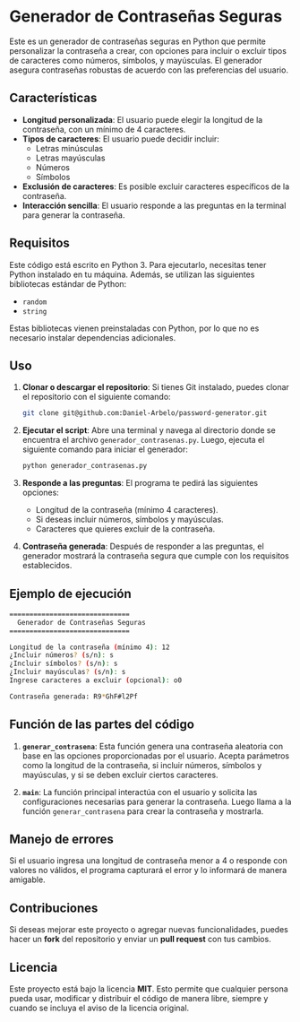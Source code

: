 # Generador de Contraseñas Seguras

Este es un generador de contraseñas seguras en Python que permite personalizar la contraseña a crear, con opciones para incluir o excluir tipos de caracteres como números, símbolos, y mayúsculas. El generador asegura contraseñas robustas de acuerdo con las preferencias del usuario.

## Características

- **Longitud personalizada**: El usuario puede elegir la longitud de la contraseña, con un mínimo de 4 caracteres.
- **Tipos de caracteres**: El usuario puede decidir incluir:
  - Letras minúsculas
  - Letras mayúsculas
  - Números
  - Símbolos
- **Exclusión de caracteres**: Es posible excluir caracteres específicos de la contraseña.
- **Interacción sencilla**: El usuario responde a las preguntas en la terminal para generar la contraseña.

## Requisitos

Este código está escrito en Python 3. Para ejecutarlo, necesitas tener Python instalado en tu máquina. Además, se utilizan las siguientes bibliotecas estándar de Python:

- `random`
- `string`

Estas bibliotecas vienen preinstaladas con Python, por lo que no es necesario instalar dependencias adicionales.

## Uso

1. **Clonar o descargar el repositorio**:
   Si tienes Git instalado, puedes clonar el repositorio con el siguiente comando:
   
   ```bash
   git clone git@github.com:Daniel-Arbelo/password-generator.git

2. **Ejecutar el script**:
   Abre una terminal y navega al directorio donde se encuentra el archivo `generador_contrasenas.py`. Luego, ejecuta el siguiente comando para iniciar el generador:

   ```bash
   python generador_contrasenas.py

3. **Responde a las preguntas**:
   El programa te pedirá las siguientes opciones:
   - Longitud de la contraseña (mínimo 4 caracteres).
   - Si deseas incluir números, símbolos y mayúsculas.
   - Caracteres que quieres excluir de la contraseña.

4. **Contraseña generada**:
   Después de responder a las preguntas, el generador mostrará la contraseña segura que cumple con los requisitos establecidos.

## Ejemplo de ejecución

```bash
==============================
  Generador de Contraseñas Seguras
==============================

Longitud de la contraseña (mínimo 4): 12
¿Incluir números? (s/n): s
¿Incluir símbolos? (s/n): s
¿Incluir mayúsculas? (s/n): s
Ingrese caracteres a excluir (opcional): o0

Contraseña generada: R9*GhF#l2Pf
```
## Función de las partes del código

1. **`generar_contrasena`**:
   Esta función genera una contraseña aleatoria con base en las opciones proporcionadas por el usuario. Acepta parámetros como la longitud de la contraseña, si incluir números, símbolos y mayúsculas, y si se deben excluir ciertos caracteres.

2. **`main`**:
   La función principal interactúa con el usuario y solicita las configuraciones necesarias para generar la contraseña. Luego llama a la función `generar_contrasena` para crear la contraseña y mostrarla.

## Manejo de errores

Si el usuario ingresa una longitud de contraseña menor a 4 o responde con valores no válidos, el programa capturará el error y lo informará de manera amigable.

## Contribuciones

Si deseas mejorar este proyecto o agregar nuevas funcionalidades, puedes hacer un **fork** del repositorio y enviar un **pull request** con tus cambios.

## Licencia

Este proyecto está bajo la licencia **MIT**. Esto permite que cualquier persona pueda usar, modificar y distribuir el código de manera libre, siempre y cuando se incluya el aviso de la licencia original.
